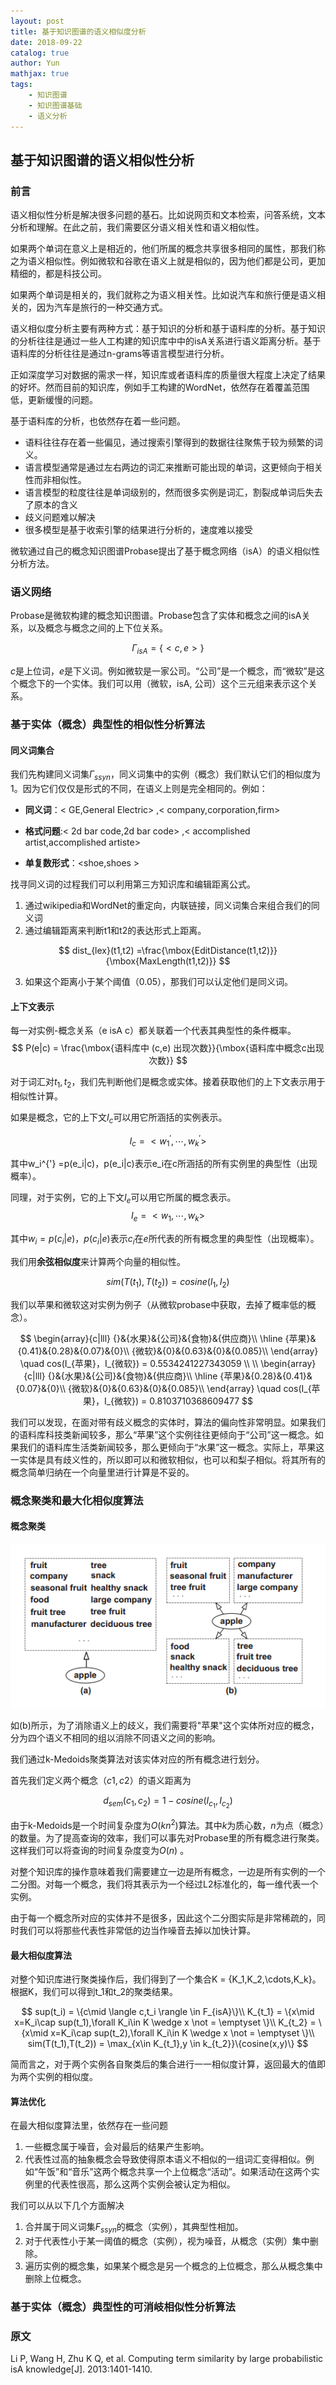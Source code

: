 ```yaml
---
layout: post 
title: 基于知识图谱的语义相似度分析 
date: 2018-09-22
catalog: true
author: Yun
mathjax: true
tags:
    - 知识图谱
    - 知识图谱基础
    - 语义分析
---
```





## 基于知识图谱的语义相似性分析

### 前言

语义相似性分析是解决很多问题的基石。比如说网页和文本检索，问答系统，文本分析和理解。在此之前，我们需要区分语义相关性和语义相似性。

如果两个单词在意义上是相近的，他们所属的概念共享很多相同的属性，那我们称之为语义相似性。例如微软和谷歌在语义上就是相似的，因为他们都是公司，更加精细的，都是科技公司。

如果两个单词是相关的，我们就称之为语义相关性。比如说汽车和旅行便是语义相关的，因为汽车是旅行的一种交通方式。

语义相似度分析主要有两种方式：基于知识的分析和基于语料库的分析。基于知识的分析往往是通过一些人工构建的知识库中中的isA关系进行语义距离分析。基于语料库的分析往往是通过n-grams等语言模型进行分析。

正如深度学习对数据的需求一样，知识库或者语料库的质量很大程度上决定了结果的好坏。然而目前的知识库，例如手工构建的WordNet，依然存在着覆盖范围低，更新缓慢的问题。

基于语料库的分析，也依然存在着一些问题。

- 语料往往存在着一些偏见，通过搜索引擎得到的数据往往聚焦于较为频繁的词义。
- 语言模型通常是通过左右两边的词汇来推断可能出现的单词，这更倾向于相关性而非相似性。
- 语言模型的粒度往往是单词级别的，然而很多实例是词汇，割裂成单词后失去了原本的含义
- 歧义问题难以解决
- 很多模型是基于收索引擎的结果进行分析的，速度难以接受

微软通过自己的概念知识图谱Probase提出了基于概念网络（isA）的语义相似性分析方法。



### 语义网络

Probase是微软构建的概念知识图谱。Probase包含了实体和概念之间的isA关系，以及概念与概念之间的上下位关系。

$$
\Gamma_{isA} = \{<c,e>\}
$$

$c$是上位词，$e$是下义词。例如微软是一家公司。“公司”是一个概念，而“微软”是这个概念下的一个实体。我们可以用（微软，isA, 公司）这个三元组来表示这个关系。






### 基于实体（概念）典型性的相似性分析算法



#### 同义词集合

我们先构建同义词集$\Gamma_{ssyn}$，同义词集中的实例（概念）我们默认它们的相似度为1。因为它们仅仅是形式的不同，在语义上则是完全相同的。例如：

- **同义词**：&lt; GE,General Electric&gt; ,&lt; company,corporation,firm&gt; 

- **格式问题**:&lt; 2d bar code,2d bar code&gt; ,&lt; accomplished artist,accomplished artiste&gt; 

- **单复数形式**：&lt;shoe,shoes &gt; 

找寻同义词的过程我们可以利用第三方知识库和编辑距离公式。

1. 通过wikipedia和WordNet的重定向，内联链接，同义词集合来组合我们的同义词
2. 通过编辑距离来判断t1和t2的表达形式上距离。

$$
dist_{lex}(t1,t2) =\frac{\mbox{EditDistance(t1,t2)}}{\mbox{MaxLength(t1,t2)}}
$$

3. 如果这个距离小于某个阈值（0.05），那我们可以认定他们是同义词。



#### 上下文表示

每一对实例-概念关系（e isA c）都关联着一个代表其典型性的条件概率。
$$
P(e|c) = \frac{\mbox{语料库中 (c,e) 出现次数}}{\mbox{语料库中概念c出现次数}}
$$

对于词汇对$t_1,t_2$，我们先判断他们是概念或实体。接着获取他们的上下文表示用于相似性计算。

如果是概念，它的上下文$I_c$可以用它所涵括的实例表示。

$$
I_c = <w_1^{'},\cdots,w_k^{'}>
$$

其中w_i^{'} =p(e_i|c)，p(e_i|c)表示e_i在c所涵括的所有实例里的典型性（出现概率）。

同理，对于实例，它的上下文$I_e$可以用它所属的概念表示。
$$
I_e = <w_1,\cdots,w_k>
$$

其中$w_i =p(c_i|e)$，$p(c_i|e)$表示$c_i$在$e$所代表的所有概念里的典型性（出现概率）。

我们用**余弦相似度**来计算两个向量的相似性。

$$
sim(T(t_1),T(t_2))=cosine(I_1,I_2)
$$



我们以苹果和微软这对实例为例子（从微软probase中获取，去掉了概率低的概念）。


$$
\begin{array}{c|lll}
{}&{水果}&{公司}&{食物}&{供应商}\\
\hline
{苹果}&{0.41}&{0.28}&{0.07}&{0}\\
{微软}&{0}&{0.63}&{0}&{0.085}\\
\end{array}
\quad cos(I_{苹果}，I_{微软}) = 0.5534241227343059
\\
\\
\begin{array}{c|lll}
{}&{水果}&{公司}&{食物}&{供应商}\\
\hline
{苹果}&{0.28}&{0.41}&{0.07}&{0}\\
{微软}&{0}&{0.63}&{0}&{0.085}\\
\end{array}
\quad cos(I_{苹果}，I_{微软}) = 0.8103710368609477
$$



我们可以发现，在面对带有歧义概念的实体时，算法的偏向性非常明显。如果我们的语料库科技类新闻较多，那么“苹果”这个实例往往更倾向于“公司”这一概念。如果我们的语料库生活类新闻较多，那么更倾向于“水果”这一概念。实际上，苹果这一实体是具有歧义性的，所以即可以和微软相似，也可以和梨子相似。将其所有的概念简单归纳在一个向量里进行计算是不妥的。



### 概念聚类和最大化相似度算法

#### 概念聚类

![cluster](https://github.com/FeiLiYun/feiliyun.github.io/raw/master/img/cluster.png)

如(b)所示，为了消除语义上的歧义，我们需要将"苹果"这个实体所对应的概念，分为四个语义不相同的组以消除不同语义之间的影响。

我们通过k-Medoids聚类算法对该实体对应的所有概念进行划分。

首先我们定义两个概念$（c1,c2）$的语义距离为

$$
d_{sem}(c_1,c_2)=1-cosine(I_{c_1},I_{c_2})
$$



由于k-Medoids是一个时间复杂度为$O(kn^2)$算法。其中$k$为质心数，$n$为点（概念）的数量。为了提高查询的效率，我们可以事先对Probase里的所有概念进行聚类。这样我们可以将查询的时间复杂度变为$O(n)$ 。

对整个知识库的操作意味着我们需要建立一边是所有概念，一边是所有实例的一个二分图。对每一个概念，我们将其表示为一个经过L2标准化的，每一维代表一个实例。

由于每一个概念所对应的实体并不是很多，因此这个二分图实际是非常稀疏的，同时我们可以将那些代表性非常低的边当作噪音去掉以加快计算。

#### 最大相似度算法

对整个知识库进行聚类操作后，我们得到了一个集合K = {K_1,K_2,\cdots,K_k}。根据K，我们可以得到t_1和t_2的聚类结果。

$$
sup(t_i) = \{c\mid \langle c,t_i \rangle \in F_{isA}\}\\
K_{t_1} = \{x\mid x=K_i\cap sup(t_1),\forall K_i\in K \wedge x \not = \emptyset \}\\
K_{t_2} = \{x\mid x=K_i\cap sup(t_2),\forall K_i\in K \wedge x \not = \emptyset \}\\
sim(T(t_1),T(t_2)) = \max_{x\in K_{t_1},y \in k_{t_2}}\{cosine(x,y)\}
$$

简而言之，对于两个实例各自聚类后的集合进行一一相似度计算，返回最大的值即为两个实例的相似度。



#### 算法优化

在最大相似度算法里，依然存在一些问题

1. 一些概念属于噪音，会对最后的结果产生影响。
2. 代表性过高的抽象概念会导致使得原本语义不相似的一组词汇变得相似。例如“午饭”和“音乐”这两个概念共享一个上位概念“活动”。如果活动在这两个实例里的代表性很高，那么这两个实例会被认定为相似。

我们可以从以下几个方面解决

1. 合并属于同义词集$F_{ssyn}$的概念（实例），其典型性相加。
2. 对于代表性小于某一阈值的概念（实例），视为噪音，从概念（实例）集中删除。
3. 遍历实例的概念集，如果某个概念是另一个概念的上位概念，那么从概念集中删除上位概念。



### 基于实体（概念）典型性的可消岐相似性分析算法



### 原文

Li P, Wang H, Zhu K Q, et al. Computing term similarity by large probabilistic isA knowledge[J]. 2013:1401-1410.



